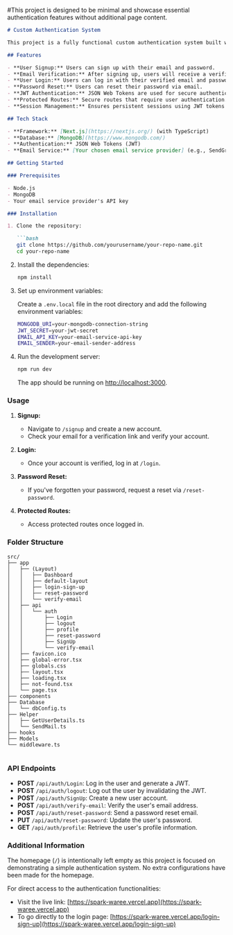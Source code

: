 

#This project is designed to be minimal and showcase essential authentication features without additional page content.

```markdown
# Custom Authentication System

This project is a fully functional custom authentication system built with Next.js, TypeScript, and MongoDB. It supports user login, signup, password reset, and email verification. JWT-based authentication is used to ensure secure access to protected routes.

## Features

- **User Signup:** Users can sign up with their email and password.
- **Email Verification:** After signing up, users will receive a verification email to confirm their account.
- **User Login:** Users can log in with their verified email and password.
- **Password Reset:** Users can reset their password via email.
- **JWT Authentication:** JSON Web Tokens are used for secure authentication of logged-in users.
- **Protected Routes:** Secure routes that require user authentication.
- **Session Management:** Ensures persistent sessions using JWT tokens stored in cookies.

## Tech Stack

- **Framework:** [Next.js](https://nextjs.org/) (with TypeScript)
- **Database:** [MongoDB](https://www.mongodb.com/)
- **Authentication:** JSON Web Tokens (JWT)
- **Email Service:** [Your chosen email service provider] (e.g., SendGrid, Nodemailer)

## Getting Started

### Prerequisites

- Node.js
- MongoDB
- Your email service provider's API key

### Installation

1. Clone the repository:

   ```bash
   git clone https://github.com/yourusername/your-repo-name.git
   cd your-repo-name
   ```

2. Install the dependencies:

   ```bash
   npm install
   ```

3. Set up environment variables:

   Create a `.env.local` file in the root directory and add the following environment variables:

   ```bash
   MONGODB_URI=your-mongodb-connection-string
   JWT_SECRET=your-jwt-secret
   EMAIL_API_KEY=your-email-service-api-key
   EMAIL_SENDER=your-email-sender-address
   ```

4. Run the development server:

   ```bash
   npm run dev
   ```

   The app should be running on [http://localhost:3000](http://localhost:3000).

### Usage

1. **Signup:**
   - Navigate to `/signup` and create a new account.
   - Check your email for a verification link and verify your account.

2. **Login:**
   - Once your account is verified, log in at `/login`.

3. **Password Reset:**
   - If you've forgotten your password, request a reset via `/reset-password`.

4. **Protected Routes:**
   - Access protected routes once logged in.

### Folder Structure

```plaintext
src/
├── app
│   ├── (Layout)
│   │   ├── Dashboard
│   │   ├── default-layout
│   │   ├── login-sign-up
│   │   ├── reset-password
│   │   └── verify-email
│   ├── api
│   │   └── auth
│   │       ├── Login
│   │       ├── logout
│   │       ├── profile
│   │       ├── reset-password
│   │       ├── SignUp
│   │       └── verify-email
│   ├── favicon.ico
│   ├── global-error.tsx
│   ├── globals.css
│   ├── layout.tsx
│   ├── loading.tsx
│   ├── not-found.tsx
│   └── page.tsx
├── components
├── Database
│   └── dbConfig.ts
├── Helper
│   ├── GetUserDetails.ts
│   └── SendMail.ts
├── hooks
├── Models
└── middleware.ts


```

### API Endpoints

- **POST** `/api/auth/Login`: Log in the user and generate a JWT.
- **POST** `/api/auth/logout`: Log out the user by invalidating the JWT.
- **POST** `/api/auth/SignUp`: Create a new user account.
- **POST** `/api/auth/verify-email`: Verify the user's email address.
- **POST** `/api/auth/reset-password`: Send a password reset email.
- **PUT** `/api/auth/reset-password`: Update the user's password.
- **GET** `/api/auth/profile`: Retrieve the user's profile information.


### Additional Information

The homepage (`/`) is intentionally left empty as this project is focused on demonstrating a simple authentication system. No extra configurations have been made for the homepage.

For direct access to the authentication functionalities:

- Visit the live link: [https://spark-waree.vercel.app](https://spark-waree.vercel.app)
- To go directly to the login page: [https://spark-waree.vercel.app/login-sign-up](https://spark-waree.vercel.app/login-sign-up)

